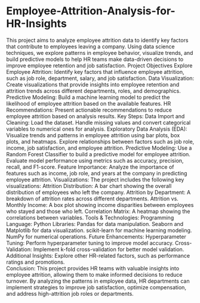 # Employee-Attrition-Analysis-for-HR-Insights
This project aims to analyze employee attrition data to identify key factors that contribute to employees leaving a company. Using data science techniques, we explore patterns in employee behavior, visualize trends, and build predictive models to help HR teams make data-driven decisions to improve employee retention and job satisfaction. 
Project Objectives
Explore Employee Attrition: Identify key factors that influence employee attrition, such as job role, department, salary, and job satisfaction.
Data Visualization: Create visualizations that provide insights into employee retention and attrition trends across different departments, roles, and demographics.
Predictive Modeling: Build a machine learning model to predict the likelihood of employee attrition based on the available features.
HR Recommendations: Present actionable recommendations to reduce employee attrition based on analysis results.
Key Steps:
     Data Import and Cleaning:
     Load the dataset.
     Handle missing values and convert categorical variables to numerical ones for analysis.
     Exploratory Data Analysis (EDA):
     Visualize trends and patterns in employee attrition using bar plots, box plots, and heatmaps.
    Explore relationships between factors such as job role, income, job satisfaction, and employee attrition.
    Predictive Modeling:
    Use a Random Forest Classifier to build a predictive model for employee attrition.
    Evaluate model performance using metrics such as accuracy, precision, recall, and F1-score.
Feature Importance:
Analyze the importance of features such as income, job role, and years at the company in predicting employee attrition.
Visualizations:
The project includes the following key visualizations:
  Attrition Distribution: A bar chart showing the overall distribution of employees who left the company.
  Attrition by Department: A breakdown of attrition rates across different departments.
  Attrition vs. Monthly Income: A box plot showing income disparities between employees who stayed and those who left.
  Correlation Matrix: A heatmap showing the correlations between variables.
Tools & Technologies:
  Programming Language: Python
  Libraries:
  Pandas for data manipulation.
  Seaborn and Matplotlib for data visualization.
  scikit-learn for machine learning modeling.
  NumPy for numerical operations.
Future Enhancements:
  Hyperparameter Tuning: Perform hyperparameter tuning to improve model accuracy.
  Cross-Validation: Implement k-fold cross-validation for better model validation.
  Additional Insights: Explore other HR-related factors, such as performance ratings and promotions.    
Conclusion:
This project provides HR teams with valuable insights into employee attrition, allowing them to make informed decisions to reduce turnover. By analyzing the patterns in employee data, HR departments can implement strategies to improve job satisfaction, optimize compensation, and address high-attrition job roles or departments.  

